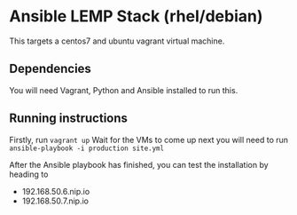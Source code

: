 # Ansible LEMP Stack (rhel/debian)
This targets a centos7 and ubuntu vagrant virtual machine.

## Dependencies
You will need Vagrant, Python and Ansible installed to run this.

## Running instructions
Firstly, run ``` vagrant up ```
Wait for the VMs to come up
next you will need to run ``` ansible-playbook -i production site.yml ```

After the Ansible playbook has finished, you can test the installation by heading to

- 192.168.50.6.nip.io
- 192.168.50.7.nip.io
